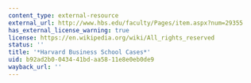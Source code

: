 ```yaml
---
content_type: external-resource
external_url: http://www.hbs.edu/faculty/Pages/item.aspx?num=29355
has_external_license_warning: true
license: https://en.wikipedia.org/wiki/All_rights_reserved
status: ''
title: '*Harvard Business School Cases*'
uid: b92ad2b0-0434-41bd-aa58-11e8e0eb0de9
wayback_url: ''
---
```

